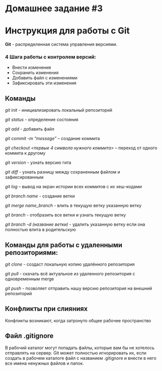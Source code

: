 # Домашнее задание #3
# Инструкция для работы с Git
**Git** - распределенная система управления версиями.

### 4 Шага работы с контролем версий:
* Внести изменения
* Сохранить изменения
* Добавить файл с изменениями
* Зафиксировать эти изменения

## Команды
*git init* - инициализировать локальный репозиторий

*git status* - определение состояния

*git add* - добавить файл

*git commit -m “message”* – создание коммита

*git checkout <первые 4 символа нужного коммита>* – переход от одного коммита к другому

*git version* - узнать версию гита

*git diff* - узнать разницу между сохраненным файлом и зафиксированным

*git log* – вывод на экран истории всех коммитов с их хеш-кодами

*git branch name* - создание ветки

*git merge name_branch* - влить в текущую ветку указанную ветку

*git branch* - отобразить все ветки и узнать текущую ветку

*git branch -d (название ветки)* - удалить указанную ветку если она полностью влита в родительскую

## Команды для работы с удаленными репозиториями:

*git clone* - создаст локальную копию удалённого репозитория

*git pull* - скачать всё актуальное из удаленного репозитория с одновременным merge

*git push* - позволяет отправить нашу версию репозитория на внешний репозиторий

## Конфликты при слияниях
Конфликты возникают, когда затронуто общее рабочее пространство

## Файл .gitignore
В рабочий каталог могут попадать файлы, которые вам бы не хотелось отправлять на сервер. Git может полностью игнорировать их, если создать в рабочем каталоге файл с названием .gitignore и внести в него все имена ненужных файлов и папок.